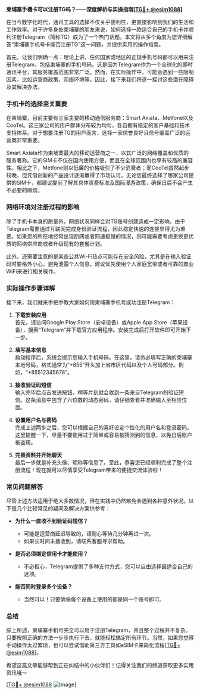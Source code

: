 **柬埔寨手機卡可以注册TG吗？——深度解析与实操指南[[TG💪+ @esim1088](https://t.me/s/esim1088)]**

在当今数字化时代，通讯工具的选择不仅关乎便利性，更直接影响到我们的生活和工作效率。对于许多身处柬埔寨的朋友来说，如何选择一款适合自己的手机卡并顺利注册Telegram（简称TG）成为了一个热门话题。本文将从多个角度为您详细解答“柬埔寨手机号卡能否注册TG”这一问题，并提供实用的操作指南。

首先，让我们明确一点：理论上讲，任何国家或地区的正规手机号码都可以用来注册Telegram，包括柬埔寨的手机号码。这是因为Telegram作为一个全球化的即时通讯平台，其服务覆盖范围非常广泛。然而，在实际操作中，可能会遇到一些限制因素，比如运营商政策、网络环境等。因此，接下来我们将逐一探讨这些潜在障碍及其解决办法。

### 手机卡的选择至关重要

在柬埔寨，目前主要有三家主要的移动通信服务商：Smart Axiata、Metfone以及CooTel。这三家公司的用户群体分布较为均匀，各自拥有稳定的客户基础和技术支持体系。对于想要注册TG的用户而言，选择一家信誉良好且信号覆盖广泛的运营商非常重要。

Smart Axiata作为柬埔寨最大的移动运营商之一，以其广泛的网络覆盖和优质的服务著称。它的SIM卡不仅在国内使用方便，而且在全球范围内也享有较高的兼容性。相比之下，Metfone则以低廉的价格吸引了不少消费者；而CooTel虽然起步较晚，但凭借创新的产品设计逐渐赢得了市场认可。无论您最终选择了哪家公司提供的SIM卡，都建议提前了解其具体资费标准及国际漫游政策，确保日后不会产生不必要的麻烦。

### 网络环境对注册过程的影响

除了手机卡本身的质量外，网络状况同样会对TG账号创建造成一定影响。由于Telegram需要通过互联网完成身份验证流程，因此稳定快速的连接显得尤为重要。如果您的所在地经常出现断网或者网速极慢的情况，则可能需要考虑更换更优质的网络供应商或者升级现有的套餐计划。

此外，还需要注意的是某些公共Wi-Fi热点可能存在安全风险，尤其是在输入验证码时要格外小心，避免泄露个人信息。建议优先使用个人家庭宽带或者可靠的商业WiFi来进行相关操作。

### 实际操作步骤详解

接下来，我们就来手把手教大家如何用柬埔寨手机号成功注册Telegram：

1. **下载安装应用**  
   首先，请访问Google Play Store（安卓设备）或Apple App Store（苹果设备），搜索“Telegram”并下载官方应用程序。安装完成后打开软件即可开始下一步。

2. **填写基本信息**  
   启动程序后，系统会提示您输入手机号码。在这里，请务必填写正确的柬埔寨本地号码，格式通常为“+855”开头加上省市区代码以及个人号码部分。例如，“+85512345678”。

3. **接收验证码短信**  
   输入完毕后点击发送按钮，稍等片刻就会收到一条来自Telegram的验证短信。这条消息中包含了六位数的动态密码，请仔细查看并准确输入至相应位置。

4. **设置用户名与密码**  
   完成上述两步之后，您可以根据自己的喜好设定个性化的用户名和登录密码。这里提醒一下，尽量不要使用过于简单或容易被猜测到的信息，以免日后账户被盗用。

5. **完善资料并开始聊天**  
   最后一步就是补充头像、昵称等信息了。至此，恭喜您已经顺利完成了整个注册流程！现在就可以尽情享受Telegram带来的便捷交流体验啦！

### 常见问题解答

尽管上述方法适用于绝大多数情况，但在实践中仍然难免会遇到各种意外状况。以下是几个比较常见的疑问及解决方案供参考：

- **为什么一直收不到验证码短信？**
  - 可能是运营商延迟导致的，请耐心等待几分钟再试一次。
  - 如果长时间未接收到，请联系客服寻求帮助。

- **是否必须绑定信用卡才能使用？**
  - 不必担心，Telegram提供了多种支付方式，您可以自由选择最适合自己的选项。

- **能否同时登录多个设备？**
  - 当然可以！只要确保每个设备上使用的都是同一个账号即可。

### 总结

综上所述，柬埔寨手机号完全可以用于注册Telegram，并且整个过程并不复杂。只要按照正确的方法一步步执行下去，就能轻松搞定所有环节。当然，如果您觉得手动操作太过繁琐，也可以尝试借助第三方工具如eSIM卡来简化流程[[TG💪+ @esim1088](https://t.me/s/esim1088)]。

希望这篇文章能够帮到正在纠结中的小伙伴们！记得关注我们的频道获取更多实用资讯哦～  

[[TG💪+ @esim1088](https://t.me/s/esim1088) ![Image](https://i.postimg.cc/4NQfJmqS/Snipaste-2025-05-13-00-14-12.png)]